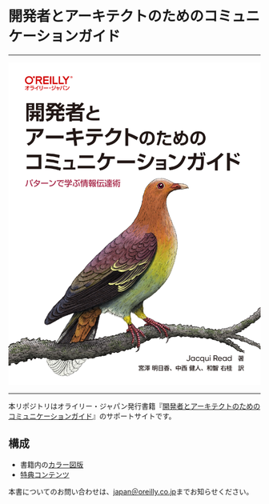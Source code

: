 # 開発者とアーキテクトのためのコミュニケーションガイド

---

![表紙](assets/compatcover_j.jpg)

---

本リポジトリはオライリー・ジャパン発行書籍『[開発者とアーキテクトのためのコミュニケーションガイド](https://www.oreilly.co.jp/books/9784814401055)』のサポートサイトです。

## 構成

- 書籍内の[カラー図版](figures.md)
- [特典コンテンツ](freebies.md)

<!-- ## 正誤表 -->

<!-- 本書の正誤情報は以下のページで公開しています。 -->

<!-- https://github.com/oreilly-japan/designing-ml-systems-ja/wiki/errata -->

本書についてのお問い合わせは、[japan＠oreilly.co.jp](<mailto:japan＠oreilly.co.jp>)までお知らせください。
